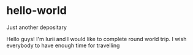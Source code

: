 # hello-world
Just another depositary

Hello guys! I'm Iurii and I would like to complete round world trip.
I wish everybody to have enough time for travelling
